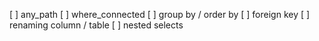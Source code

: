 [ ] any_path
[ ] where_connected
[ ] group by / order by
[ ] foreign key
[ ] renaming column / table
[ ] nested selects